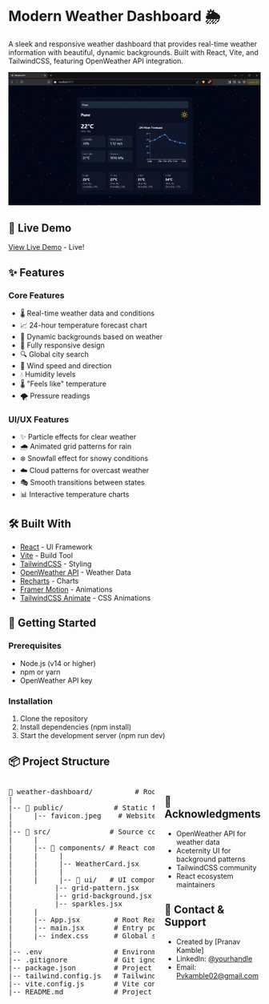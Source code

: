 # Modern Weather Dashboard 🌦️

A sleek and responsive weather dashboard that provides real-time weather information with beautiful, dynamic backgrounds. Built with React, Vite, and TailwindCSS, featuring OpenWeather API integration.

![Weather Dashboard Demo](image.png)

## 🎯 Live Demo

[View Live Demo](https://weather-real-time-ochre.vercel.app/) - Live!

## ✨ Features

### Core Features
- 🌡️ Real-time weather data and conditions
- 📈 24-hour temperature forecast chart
- 🎨 Dynamic backgrounds based on weather
- 📱 Fully responsive design
- 🔍 Global city search
- 💨 Wind speed and direction
- 💧 Humidity levels
- 🌡️ "Feels like" temperature
- 🌪️ Pressure readings
  
### UI/UX Features
- ✨ Particle effects for clear weather
- 🌧️ Animated grid patterns for rain
- ❄️ Snowfall effect for snowy conditions
- ☁️ Cloud patterns for overcast weather
- 🎭 Smooth transitions between states
- 📊 Interactive temperature charts

## 🛠️ Built With
- [React](https://reactjs.org/) - UI Framework
- [Vite](https://vitejs.dev/) - Build Tool
- [TailwindCSS](https://tailwindcss.com/) - Styling
- [OpenWeather API](https://openweathermap.org/api) - Weather Data
- [Recharts](https://recharts.org/) - Charts
- [Framer Motion](https://www.framer.com/motion/) - Animations
- [TailwindCSS Animate](https://github.com/jamiebuilds/tailwindcss-animate) - CSS Animations

## 🚀 Getting Started

### Prerequisites

- Node.js (v14 or higher)
- npm or yarn
- OpenWeather API key

### Installation

1. Clone the repository
2. Install dependencies (npm install)
3. Start the development server (npm run dev)
   
## 📦 Project Structure
<div style="display: flex; justify-content: space-between; gap: 20px;">

<pre>
📁 weather-dashboard/          # Root directory
|
|-- 📁 public/            # Static files directory
|     |-- favicon.jpeg    # Website favicon
|
|-- 📁 src/              # Source code directory
|     |
|     |-- 📁 components/ # React components
|     |     |
|     |     |-- WeatherCard.jsx    # Main weather component
|     |     |
|     |     |-- 📁 ui/   # UI components directory
|          |-- grid-pattern.jsx    # Grid pattern effect
|          |-- grid-background.jsx # Background grid
|          |-- sparkles.jsx        # Sparkle effects
|     |
|     |-- App.jsx        # Root React component
|     |-- main.jsx       # Entry point
|     |-- index.css      # Global styles
|
|-- .env                 # Environment variables
|-- .gitignore           # Git ignore rules
|-- package.json         # Project dependencies
|-- tailwind.config.js   # Tailwind configuration
|-- vite.config.js       # Vite configuration
|-- README.md            # Project documentation
</pre>

<div>

## 👏 Acknowledgments

- OpenWeather API for weather data
- Aceternity UI for background patterns
- TailwindCSS community
- React ecosystem maintainers

## 📧 Contact & Support

- Created by [Pranav Kamble]
- LinkedIn: [@yourhandle](https://www.linkedin.com/in/pranav-kamble-a92a99204)
- Email: Pvkamble02@gmail.com

